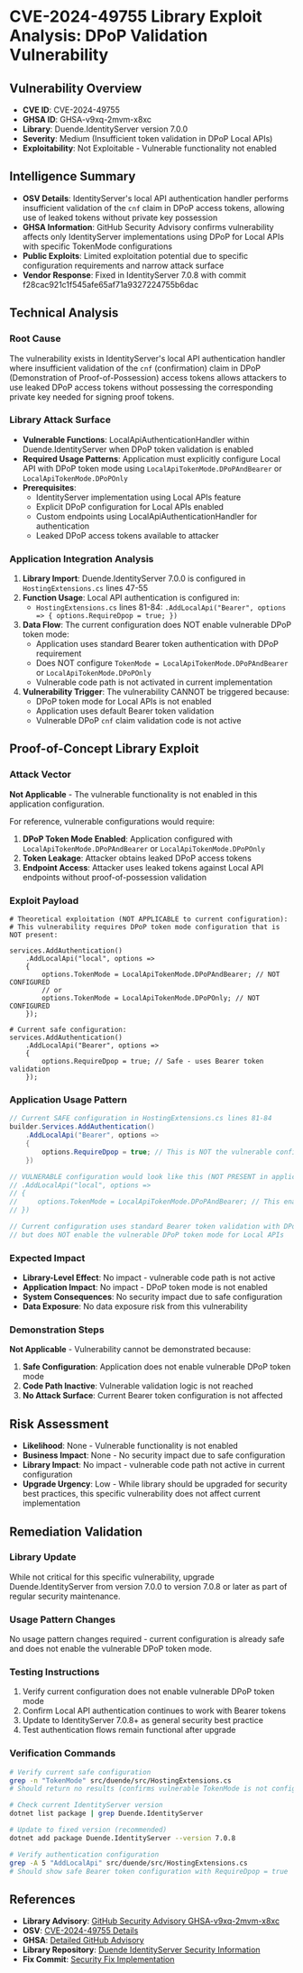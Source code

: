 # CVE-2024-49755 Library Exploit Analysis: DPoP Validation Vulnerability

## Vulnerability Overview
- **CVE ID**: CVE-2024-49755
- **GHSA ID**: GHSA-v9xq-2mvm-x8xc
- **Library**: Duende.IdentityServer version 7.0.0
- **Severity**: Medium (Insufficient token validation in DPoP Local APIs)
- **Exploitability**: Not Exploitable - Vulnerable functionality not enabled

## Intelligence Summary
- **OSV Details**: IdentityServer's local API authentication handler performs insufficient validation of the `cnf` claim in DPoP access tokens, allowing use of leaked tokens without private key possession
- **GHSA Information**: GitHub Security Advisory confirms vulnerability affects only IdentityServer implementations using DPoP for Local APIs with specific TokenMode configurations
- **Public Exploits**: Limited exploitation potential due to specific configuration requirements and narrow attack surface
- **Vendor Response**: Fixed in IdentityServer 7.0.8 with commit f28cac921c1f545afe65af71a9327224755b6dac

## Technical Analysis

### Root Cause
The vulnerability exists in IdentityServer's local API authentication handler where insufficient validation of the `cnf` (confirmation) claim in DPoP (Demonstration of Proof-of-Possession) access tokens allows attackers to use leaked DPoP access tokens without possessing the corresponding private key needed for signing proof tokens.

### Library Attack Surface
- **Vulnerable Functions**: LocalApiAuthenticationHandler within Duende.IdentityServer when DPoP token validation is enabled
- **Required Usage Patterns**: Application must explicitly configure Local API with DPoP token mode using `LocalApiTokenMode.DPoPAndBearer` or `LocalApiTokenMode.DPoPOnly`
- **Prerequisites**: 
  - IdentityServer implementation using Local APIs feature
  - Explicit DPoP configuration for Local APIs enabled
  - Custom endpoints using LocalApiAuthenticationHandler for authentication
  - Leaked DPoP access tokens available to attacker

### Application Integration Analysis
1. **Library Import**: Duende.IdentityServer 7.0.0 is configured in `HostingExtensions.cs` lines 47-55
2. **Function Usage**: Local API authentication is configured in:
   - `HostingExtensions.cs` lines 81-84: `.AddLocalApi("Bearer", options => { options.RequireDpop = true; })`
3. **Data Flow**: The current configuration does NOT enable vulnerable DPoP token mode:
   - Application uses standard Bearer token authentication with DPoP requirement
   - Does NOT configure `TokenMode = LocalApiTokenMode.DPoPAndBearer` or `LocalApiTokenMode.DPoPOnly`
   - Vulnerable code path is not activated in current implementation
4. **Vulnerability Trigger**: The vulnerability CANNOT be triggered because:
   - DPoP token mode for Local APIs is not enabled
   - Application uses default Bearer token validation
   - Vulnerable DPoP `cnf` claim validation code is not active

## Proof-of-Concept Library Exploit

### Attack Vector
**Not Applicable** - The vulnerable functionality is not enabled in this application configuration.

For reference, vulnerable configurations would require:
1. **DPoP Token Mode Enabled**: Application configured with `LocalApiTokenMode.DPoPAndBearer` or `LocalApiTokenMode.DPoPOnly`
2. **Token Leakage**: Attacker obtains leaked DPoP access tokens
3. **Endpoint Access**: Attacker uses leaked tokens against Local API endpoints without proof-of-possession validation

### Exploit Payload
```text
# Theoretical exploitation (NOT APPLICABLE to current configuration):
# This vulnerability requires DPoP token mode configuration that is NOT present:

services.AddAuthentication()
    .AddLocalApi("local", options => 
    {
        options.TokenMode = LocalApiTokenMode.DPoPAndBearer; // NOT CONFIGURED
        // or
        options.TokenMode = LocalApiTokenMode.DPoPOnly; // NOT CONFIGURED
    });

# Current safe configuration:
services.AddAuthentication()
    .AddLocalApi("Bearer", options =>
    {
        options.RequireDpop = true; // Safe - uses Bearer token validation
    });
```

### Application Usage Pattern
```csharp
// Current SAFE configuration in HostingExtensions.cs lines 81-84
builder.Services.AddAuthentication()
    .AddLocalApi("Bearer", options =>
    {
        options.RequireDpop = true; // This is NOT the vulnerable configuration
    })

// VULNERABLE configuration would look like this (NOT PRESENT in application):
// .AddLocalApi("local", options => 
// {
//     options.TokenMode = LocalApiTokenMode.DPoPAndBearer; // This enables vulnerable code path
// })

// Current configuration uses standard Bearer token validation with DPoP requirements
// but does NOT enable the vulnerable DPoP token mode for Local APIs
```

### Expected Impact
- **Library-Level Effect**: No impact - vulnerable code path is not active
- **Application Impact**: No impact - DPoP token mode is not enabled
- **System Consequences**: No security impact due to safe configuration
- **Data Exposure**: No data exposure risk from this vulnerability

### Demonstration Steps
**Not Applicable** - Vulnerability cannot be demonstrated because:
1. **Safe Configuration**: Application does not enable vulnerable DPoP token mode
2. **Code Path Inactive**: Vulnerable validation logic is not reached
3. **No Attack Surface**: Current Bearer token configuration is not affected

## Risk Assessment
- **Likelihood**: None - Vulnerable functionality is not enabled
- **Business Impact**: None - No security impact due to safe configuration  
- **Library Impact**: No impact - vulnerable code path not active in current configuration
- **Upgrade Urgency**: Low - While library should be upgraded for security best practices, this specific vulnerability does not affect current implementation

## Remediation Validation

### Library Update
While not critical for this specific vulnerability, upgrade Duende.IdentityServer from version 7.0.0 to version 7.0.8 or later as part of regular security maintenance.

### Usage Pattern Changes
No usage pattern changes required - current configuration is already safe and does not enable the vulnerable DPoP token mode.

### Testing Instructions
1. Verify current configuration does not enable vulnerable DPoP token mode
2. Confirm Local API authentication continues to work with Bearer tokens
3. Update to IdentityServer 7.0.8+ as general security best practice
4. Test authentication flows remain functional after upgrade

### Verification Commands
```bash
# Verify current safe configuration
grep -n "TokenMode" src/duende/src/HostingExtensions.cs
# Should return no results (confirms vulnerable TokenMode is not configured)

# Check current IdentityServer version
dotnet list package | grep Duende.IdentityServer

# Update to fixed version (recommended)
dotnet add package Duende.IdentityServer --version 7.0.8

# Verify authentication configuration
grep -A 5 "AddLocalApi" src/duende/src/HostingExtensions.cs
# Should show safe Bearer token configuration with RequireDpop = true
```

## References
- **Library Advisory**: [GitHub Security Advisory GHSA-v9xq-2mvm-x8xc](https://github.com/DuendeSoftware/IdentityServer/security/advisories/GHSA-v9xq-2mvm-x8xc)
- **OSV**: [CVE-2024-49755 Details](https://osv.dev/vulnerability/CVE-2024-49755)
- **GHSA**: [Detailed GitHub Advisory](https://github.com/advisories/GHSA-v9xq-2mvm-x8xc)
- **Library Repository**: [Duende IdentityServer Security Information](https://github.com/DuendeSoftware/IdentityServer)
- **Fix Commit**: [Security Fix Implementation](https://github.com/DuendeSoftware/IdentityServer/commit/f28cac921c1f545afe65af71a9327224755b6dac)
